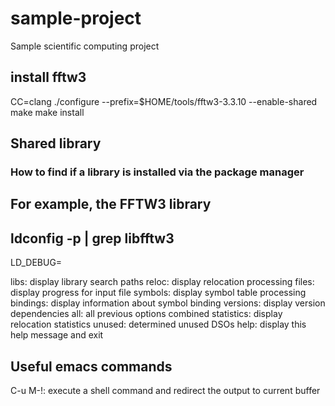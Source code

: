 # sample-project
Sample scientific computing project

## install fftw3
CC=clang ./configure --prefix=$HOME/tools/fftw3-3.3.10 --enable-shared
make
make install

## Shared library
### How to find if a library is installed via the package manager
For example, the FFTW3 library
---------------------------------------------------------------
ldconfig -p | grep libfftw3
---------------------------------------------------------------

LD_DEBUG=<opts>

libs: display library search paths
reloc: display relocation processing
files: display progress for input file
symbols: display symbol table processing
bindings: display information about symbol binding
versions: display version dependencies
all: all previous options combined
statistics: display relocation statistics
unused: determined unused DSOs
help: display this help message and exit

## Useful emacs commands
C-u M-!: execute a shell command and redirect the output to current buffer